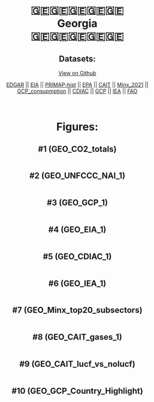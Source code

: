 
<center>
<h1 align="center">
🇬🇪🇬🇪🇬🇪🇬🇪🇬🇪
<br>
Georgia
<br>
🇬🇪🇬🇪🇬🇪🇬🇪🇬🇪
</h1>
<h2>Datasets:</h2>
<p><a href="https://github.com/dquintani/GreenhouseData/tree/master/country_data/GEO_Georgia/data">View on Github</a>
<br></p><p><a href="data/GEO_EDGAR.csv">EDGAR</a> || <a href="data/GEO_EIA.csv">EIA</a> || <a href="data/GEO_PRIMAP-hist.csv">PRIMAP-hist</a> || <a href="data/GEO_EPA.csv">EPA</a> || <a href="data/GEO_CAIT.csv">CAIT</a> || <a href="data/GEO_Minx_2021.csv">Minx_2021</a> || <a href="data/GEO_GCP_consupmption.csv">GCP_consupmption</a> || <a href="data/GEO_CDIAC.csv">CDIAC</a> || <a href="data/GEO_GCP.csv">GCP</a> || <a href="data/GEO_IEA.csv">IEA</a> || <a href="data/GEO_FAO.csv">FAO</a></p><p><br></p>
<h1>Figures:</h1><h2>#1 (GEO_CO2_totals)</h2>
<p><img alt="" src="figures/GEO_CO2_totals.png" /></p><h2>#2 (GEO_UNFCCC_NAI_1)</h2>
<p><img alt="" src="figures/GEO_UNFCCC_NAI_1.png" /></p><h2>#3 (GEO_GCP_1)</h2>
<p><img alt="" src="figures/GEO_GCP_1.png" /></p><h2>#4 (GEO_EIA_1)</h2>
<p><img alt="" src="figures/GEO_EIA_1.png" /></p><h2>#5 (GEO_CDIAC_1)</h2>
<p><img alt="" src="figures/GEO_CDIAC_1.png" /></p><h2>#6 (GEO_IEA_1)</h2>
<p><img alt="" src="figures/GEO_IEA_1.png" /></p><h2>#7 (GEO_Minx_top20_subsectors)</h2>
<p><img alt="" src="figures/GEO_Minx_top20_subsectors.png" /></p><h2>#8 (GEO_CAIT_gases_1)</h2>
<p><img alt="" src="figures/GEO_CAIT_gases_1.png" /></p><h2>#9 (GEO_CAIT_lucf_vs_nolucf)</h2>
<p><img alt="" src="figures/GEO_CAIT_lucf_vs_nolucf.png" /></p><h2>#10 (GEO_GCP_Country_Highlight)</h2>
<p><img alt="" src="figures/GEO_GCP_Country_Highlight.png" /></p>